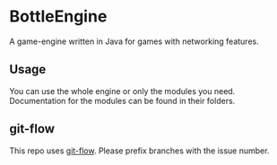 # BottleEngine

A game-engine written in Java for games with networking features.

## Usage

You can use the whole engine or only the modules you need.
Documentation for the modules can be found in their folders.

## git-flow

This repo uses [git-flow](https://nvie.com/posts/a-successful-git-branching-model/#the-main-branches).
Please prefix branches with the issue number.
